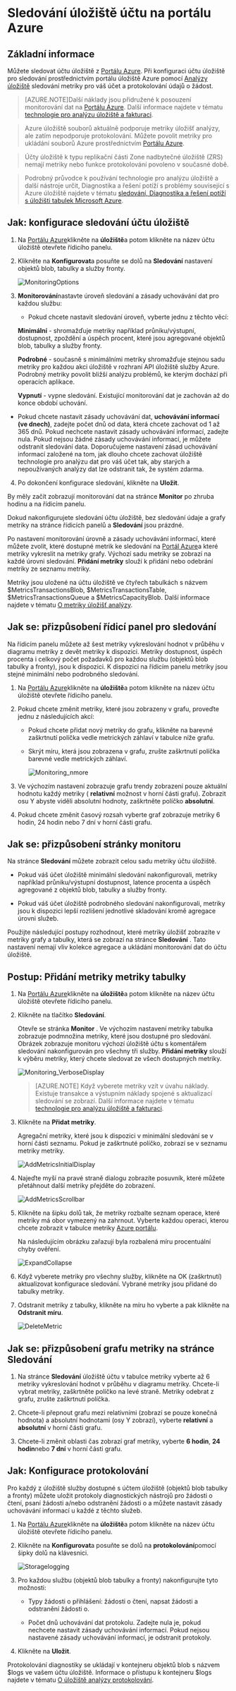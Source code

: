 <properties
    pageTitle="Sledování úložiště účtu | Microsoft Azure"
    description="Zjistěte, jak sledovat účtu úložiště v Azure pomocí portálu Azure."
    services="storage"
    documentationCenter=""
    authors="robinsh"
    manager="carmonm"
    editor="tysonn"/>

<tags
    ms.service="storage"
    ms.workload="storage"
    ms.tgt_pltfrm="na"
    ms.devlang="na"
    ms.topic="article"
    ms.date="08/03/2016"
    ms.author="robinsh"/>

# <a name="monitor-a-storage-account-in-the-azure-portal"></a>Sledování úložiště účtu na portálu Azure

## <a name="overview"></a>Základní informace

Můžete sledovat účtu úložiště z [Portálu Azure](https://portal.azure.com). Při konfiguraci účtu úložiště pro sledování prostřednictvím portálu úložiště Azure pomocí [Analýzy úložiště](http://msdn.microsoft.com/library/azure/hh343270.aspx) sledování metriky pro váš účet a protokolování údajů o žádost.

> [AZURE.NOTE]Další náklady jsou přidružené k posouzení monitorování dat na [Portálu Azure](https://portal.azure.com). Další informace najdete v tématu <a href="http://msdn.microsoft.com/library/azure/hh360997.aspx">technologie pro analýzu úložiště a fakturaci</a>. <br />

> Azure úložiště souborů aktuálně podporuje metriky úložišť analýzy, ale zatím nepodporuje protokolování. Můžete povolit metriky pro ukládání souborů Azure prostřednictvím [Portálu Azure](https://portal.azure.com).

> Účty úložiště k typu replikační části Zone nadbytečné úložiště (ZRS) nemají metriky nebo funkce protokolování povoleno v současné době. 

> Podrobný průvodce k používání technologie pro analýzu úložiště a další nástroje určit, Diagnostika a řešení potíží s problémy související s Azure úložiště najdete v tématu [sledování, Diagnostika a řešení potíží s úložišti tabulek Microsoft Azure](storage-monitoring-diagnosing-troubleshooting.md).


## <a name="how-to-configure-monitoring-for-a-storage-account"></a>Jak: konfigurace sledování účtu úložiště

1. Na [Portálu Azure](https://portal.azure.com)klikněte na **úložiště**a potom klikněte na název účtu úložiště otevřete řídicího panelu.

2. Klikněte na **Konfigurovat**a posuňte se dolů na **Sledování** nastavení objektů blob, tabulky a služby fronty.

    ![MonitoringOptions](./media/storage-monitor-storage-account/Storage_MonitoringOptions.png)

3. **Monitorování**nastavte úroveň sledování a zásady uchovávání dat pro každou službu:

    -  Pokud chcete nastavit sledování úroveň, vyberte jednu z těchto věcí:

      **Minimální** - shromažďuje metriky například průniku/výstupní, dostupnost, zpoždění a úspěch procent, které jsou agregované objektů blob, tabulky a služby fronty.

      **Podrobné** - současně s minimálními metriky shromažďuje stejnou sadu metriky pro každou akci úložiště v rozhraní API úložiště služby Azure. Podrobný metriky povolit bližší analýzu problémů, ke kterým dochází při operacích aplikace.

      **Vypnutí** - vypne sledování. Existující monitorování dat je zachován až do konce období uchování.

- Pokud chcete nastavit zásady uchovávání dat, **uchovávání informací (ve dnech)**, zadejte počet dnů od data, která chcete zachovat od 1 až 365 dnů. Pokud nechcete nastavit zásady uchovávání informací, zadejte nula. Pokud nejsou žádné zásady uchovávání informací, je můžete odstranit sledování data. Doporučujeme nastavení zásad uchovávání informací založené na tom, jak dlouho chcete zachovat úložiště technologie pro analýzu dat pro váš účet tak, aby starých a nepoužívaných analýzy dat lze odstranit tak, že systém zdarma.

4. Po dokončení konfigurace sledování, klikněte na **Uložit**.

By měly začít zobrazují monitorování dat na stránce **Monitor** po zhruba hodinu a na řídicím panelu.

Dokud nakonfigurujete sledování účtu úložiště, bez sledování údaje a grafy metriky na stránce řídicích panelů a **Sledování** jsou prázdné.

Po nastavení monitorování úrovně a zásady uchovávání informací, které můžete zvolit, které dostupné metrik ke sledování na [Portál Azure](https://portal.azure.com)a které metriky vykreslit na metriky grafy. Výchozí sadu metriky se zobrazí na každé úrovni sledování. **Přidání metriky** slouží k přidání nebo odebrání metriky ze seznamu metriky.

Metriky jsou uložené na účtu úložiště ve čtyřech tabulkách s názvem $MetricsTransactionsBlob, $MetricsTransactionsTable, $MetricsTransactionsQueue a $MetricsCapacityBlob. Další informace najdete v tématu [O metriky úložišť analýzy](http://msdn.microsoft.com/library/azure/hh343258.aspx).


## <a name="how-to-customize-the-dashboard-for-monitoring"></a>Jak se: přizpůsobení řídicí panel pro sledování

Na řídicím panelu můžete až šest metriky vykreslování hodnot v průběhu v diagramu metriky z devět metriky k dispozici. Metriky dostupnost, úspěch procenta i celkový počet požadavků pro každou službu (objektů blob tabulky a fronty), jsou k dispozici. K dispozici na řídicím panelu metriky jsou stejné minimální nebo podrobného sledování.

1. Na [Portálu Azure](https://portal.azure.com)klikněte na **úložiště**a potom klikněte na název účtu úložiště otevřete řídicího panelu.

2. Pokud chcete změnit metriky, které jsou zobrazeny v grafu, proveďte jednu z následujících akcí:

    - Pokud chcete přidat nový metriky do grafu, klikněte na barevné zaškrtnutí políčka vedle metrických záhlaví v tabulce níže grafu.

    - Skrýt míru, která jsou zobrazena v grafu, zrušte zaškrtnutí políčka barevné vedle metrických záhlaví.

        ![Monitoring_nmore](./media/storage-monitor-storage-account/storage_Monitoring_nmore.png)

3. Ve výchozím nastavení zobrazuje grafu trendy zobrazení pouze aktuální hodnotu každý metriky ( **relativní** možnost v horní části grafu). Zobrazit osu Y abyste viděli absolutní hodnoty, zaškrtněte políčko **absolutní**.

4. Pokud chcete změnit časový rozsah vyberte graf zobrazuje metriky 6 hodin, 24 hodin nebo 7 dní v horní části grafu.


## <a name="how-to-customize-the-monitor-page"></a>Jak se: přizpůsobení stránky monitoru

Na stránce **Sledování** můžete zobrazit celou sadu metriky účtu úložiště.

- Pokud váš účet úložiště minimální sledování nakonfigurovali, metriky například průniku/výstupní dostupnost, latence procenta a úspěch agregované z objektů blob, tabulky a služby fronty.

- Pokud váš účet úložiště podrobného sledování nakonfigurovali, metriky jsou k dispozici lepší rozlišení jednotlivé skladování kromě agregace úrovni služeb.

Použijte následující postupy rozhodnout, které metriky úložišť zobrazíte v metriky grafy a tabulky, která se zobrazí na stránce **Sledování** . Tato nastavení nemají vliv kolekce agregace a ukládání monitorování dat do účtu úložiště.

## <a name="how-to-add-metrics-to-the-metrics-table"></a>Postup: Přidání metriky metriky tabulky


1. Na [Portálu Azure](https://portal.azure.com)klikněte na **úložiště**a potom klikněte na název účtu úložiště otevřete řídicího panelu.

2. Klikněte na tlačítko **Sledování**.

    Otevře se stránka **Monitor** . Ve výchozím nastavení metriky tabulka zobrazuje podmnožina metriky, které jsou dostupné pro sledování. Obrázek zobrazuje monitoru výchozí úložiště účtu s komentářem sledování nakonfigurován pro všechny tři služby. **Přidání metriky** slouží k výběru metriky, který chcete sledovat ze všech dostupných metriky.

    ![Monitoring_VerboseDisplay](./media/storage-monitor-storage-account/Storage_Monitoring_VerboseDisplay.png)

    > [AZURE.NOTE] Když vyberete metriky vzít v úvahu náklady. Existuje transakce a výstupním náklady spojené s aktualizací sledování se zobrazí. Další informace najdete v tématu [technologie pro analýzu úložiště a fakturaci](http://msdn.microsoft.com/library/azure/hh360997.aspx).

3. Klikněte na **Přidat metriky**.

    Agregační metriky, které jsou k dispozici v minimální sledování se v horní části seznamu. Pokud je zaškrtnuté políčko, zobrazí se v seznamu metriky metriky.

    ![AddMetricsInitialDisplay](./media/storage-monitor-storage-account/Storage_AddMetrics_InitialDisplay.png)

4. Najeďte myší na pravé straně dialogu zobrazíte posuvník, které můžete přetáhnout další metriky přejděte do zobrazení.

    ![AddMetricsScrollbar](./media/storage-monitor-storage-account/Storage_AddMetrics_Scrollbar.png)


5. Klikněte na šipku dolů tak, že metriky rozbalte seznam operace, které metriky má obor vymezený na zahrnout. Vyberte každou operaci, kterou chcete zobrazit v tabulce metriky [Azure portálu](https://portal.azure.com).

    Na následujícím obrázku zařazují byla rozbalená míru procentuální chyby ověření.

    ![ExpandCollapse](./media/storage-monitor-storage-account/Storage_AddMetrics_ExpandCollapse.png)


6. Když vyberete metriky pro všechny služby, klikněte na OK (zaškrtnutí) aktualizovat konfigurace sledování. Vybrané metriky jsou přidané do tabulky metriky.

7. Odstranit metriky z tabulky, klikněte na míru ho vyberte a pak klikněte na **Odstranit míru**.

    ![DeleteMetric](./media/storage-monitor-storage-account/Storage_DeleteMetric.png)

## <a name="how-to-customize-the-metrics-chart-on-the-monitor-page"></a>Jak se: přizpůsobení grafu metriky na stránce Sledování

1. Na stránce **Sledování** úložiště účtu v tabulce metriky vyberte až 6 metriky vykreslování hodnot v průběhu v diagramu metriky. Chcete-li vybrat metriky, zaškrtněte políčko na levé straně. Metriky odebrat z grafu, zrušte zaškrtnutí políčka.

2. Chcete-li přepnout grafu mezi relativními (zobrazí se pouze konečná hodnota) a absolutní hodnotami (osy Y zobrazí), vyberte **relativní** a **absolutní** v horní části grafu.

3.  Chcete-li změnit oblasti čas zobrazí graf metriky, vyberte **6 hodin**, **24 hodin**nebo **7 dní** v horní části grafu.



## <a name="how-to-configure-logging"></a>Jak: Konfigurace protokolování

Pro každý z úložiště služby dostupné s účtem úložiště (objektů blob tabulky a fronty) můžete uložit protokoly diagnostických nástrojů pro žádosti o čtení, psaní žádosti a/nebo odstranění žádosti o a můžete nastavit zásady uchovávání informací u každé z těchto služeb.

1. Na [Portálu Azure](https://portal.azure.com)klikněte na **úložiště**a potom klikněte na název účtu úložiště otevřete řídicího panelu.

2. Klikněte na **Konfigurovat**a posuňte se dolů na **protokolování**pomocí šipky dolů na klávesnici.

    ![Storagelogging](./media/storage-monitor-storage-account/Storage_LoggingOptions.png)


3. Pro každou službu (objektů blob tabulky a fronty) nakonfigurujte tyto možnosti:

    - Typy žádosti o přihlášení: žádosti o čtení, napsat žádosti a odstranění žádosti o.

    - Počet dnů uchovávání dat protokolu. Zadejte nula je, pokud nechcete nastavit zásady uchovávání informací. Pokud nejsou nastavené zásady uchovávání informací, je odstranit protokoly.

4. Klikněte na **Uložit**.

Protokolování diagnostiky se ukládají v kontejneru objektů blob s názvem $logs ve vašem účtu úložiště. Informace o přístupu k kontejneru $logs najdete v tématu [O úložiště analýzy protokolování](http://msdn.microsoft.com/library/azure/hh343262.aspx).

